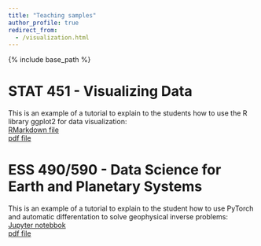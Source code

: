 ```yaml
---
title: "Teaching samples"
author_profile: true
redirect_from:
  - /visualization.html
---
```


{% include base_path %}

<!-- Leave two spaces at the end -->

# STAT 451 - Visualizing Data

This is an example of a tutorial to explain to the students how to use the R library ggplot2 for data visualization:  
[RMarkdown file](/files/tutorial_ggplot2_part3.Rmd) &nbsp;  
[pdf file](files/tutorial_ggplot2_part3.pdf) &nbsp;  

# ESS 490/590 - Data Science for Earth and Planetary Systems

This is an example of a tutorial to explain to the student how to use PyTorch and automatic differentation to solve geophysical inverse problems:  
[Jupyter notebbok](/files/inversion_withAD.ipynb) &nbsp;  
[pdf file](/files/inversion_withAD.pdf) &nbsp;  

